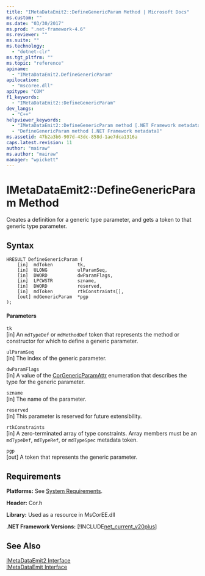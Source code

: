 ```yaml
---
title: "IMetaDataEmit2::DefineGenericParam Method | Microsoft Docs"
ms.custom: ""
ms.date: "03/30/2017"
ms.prod: ".net-framework-4.6"
ms.reviewer: ""
ms.suite: ""
ms.technology: 
  - "dotnet-clr"
ms.tgt_pltfrm: ""
ms.topic: "reference"
apiname: 
  - "IMetaDataEmit2.DefineGenericParam"
apilocation: 
  - "mscoree.dll"
apitype: "COM"
f1_keywords: 
  - "IMetaDataEmit2::DefineGenericParam"
dev_langs: 
  - "C++"
helpviewer_keywords: 
  - "IMetaDataEmit2::DefineGenericParam method [.NET Framework metadata]"
  - "DefineGenericParam method [.NET Framework metadata]"
ms.assetid: 47b2a3b6-907d-43dc-858d-1ae7dca1316a
caps.latest.revision: 11
author: "mairaw"
ms.author: "mairaw"
manager: "wpickett"
---
```

# IMetaDataEmit2::DefineGenericParam Method
Creates a definition for a generic type parameter, and gets a token to that generic type parameter.  
  
## Syntax  
  
```  
HRESULT DefineGenericParam (   
    [in]  mdToken         tk,   
    [in]  ULONG           ulParamSeq,   
    [in]  DWORD           dwParamFlags,   
    [in]  LPCWSTR         szname,   
    [in]  DWORD           reserved,   
    [in]  mdToken         rtkConstraints[],   
    [out] mdGenericParam  *pgp  
);  
```  
  
#### Parameters  
 `tk`  
 [in] An `mdTypeDef` or `mdMethodDef` token that represents the method or constructor for which to define a generic parameter.  
  
 `ulParamSeq`  
 [in] The index of the generic parameter.  
  
 `dwParamFlags`  
 [in] A value of the [CorGenericParamAttr](../../../../docs/framework/unmanaged-api/metadata/corgenericparamattr-enumeration.md) enumeration that describes the type for the generic parameter.  
  
 `szname`  
 [in] The name of the parameter.  
  
 `reserved`  
 [in] This parameter is reserved for future extensibility.  
  
 `rtkConstraints`  
 [in] A zero-terminated array of type constraints. Array members must be an `mdTypeDef`, `mdTypeRef`, or `mdTypeSpec` metadata token.  
  
 `pgp`  
 [out] A token that represents the generic parameter.  
  
## Requirements  
 **Platforms:** See [System Requirements](../../../../docs/framework/getting-started/system-requirements.md).  
  
 **Header:** Cor.h  
  
 **Library:** Used as a resource in MsCorEE.dll  
  
 **.NET Framework Versions:** [!INCLUDE[net_current_v20plus](../../../../includes/net-current-v20plus-md.md)]  
  
## See Also  
 [IMetaDataEmit2 Interface](../../../../docs/framework/unmanaged-api/metadata/imetadataemit2-interface.md)   
 [IMetaDataEmit Interface](../../../../docs/framework/unmanaged-api/metadata/imetadataemit-interface.md)